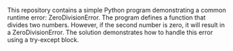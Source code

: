 This repository contains a simple Python program demonstrating a common runtime error: ZeroDivisionError. The program defines a function that divides two numbers. However, if the second number is zero, it will result in a ZeroDivisionError. The solution demonstrates how to handle this error using a try-except block.